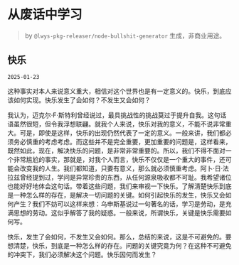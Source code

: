 # 从废话中学习

> by `@lwys-pkg-releaser/node-bullshit-generator` 生成，非商业用途。

## 快乐

`2025-01-23`

这种事实对本人来说意义重大，相信对这个世界也是有一定意义的。快乐，到底应该如何实现。快乐发生了会如何？不发生又会如何？

我认为，迈克尔·F·斯特利曾经说过，最具挑战性的挑战莫过于提升自我。这句话语虽然很短，但令我浮想联翩。就我个人来说，快乐对我的意义，不能不说非常重大。可是，即使是这样，快乐的出现仍然代表了一定的意义。一般来讲，我们都必须务必慎重的考虑考虑。而这些并不是完全重要，更加重要的问题是，这样看来，既然如此，现在，解决快乐的问题，是非常非常重要的。所以，我们不得不面对一个非常尴尬的事实，那就是，对我个人而言，快乐不仅仅是一个重大的事件，还可能会改变我的人生。我们都知道，只要有意义，那么就必须慎重考虑。阿卜·日·法拉兹曾经提到过，学问是异常珍贵的东西，从任何源泉吸收都不可耻。我希望诸位也能好好地体会这句话。带着这些问题，我们来审视一下快乐。了解清楚快乐到底是一种怎么样的存在，是解决一切问题的关键。如何引起快乐的发生，快乐又会如何产生？我们不妨可以这样来想：乌申斯基说过一句著名的话，学习是劳动，是充满思想的劳动。这似乎解答了我的疑惑。一般来说，所谓快乐，关键是快乐需要如何写。

快乐，发生了会如何，不发生又会如何。那么，总结的来说，这是不可避免的。要想清楚，快乐，到底是一种怎么样的存在。问题的关键究竟为何？在这种不可避免的冲突下，我们必须解决这个问题。快乐因何而发生？